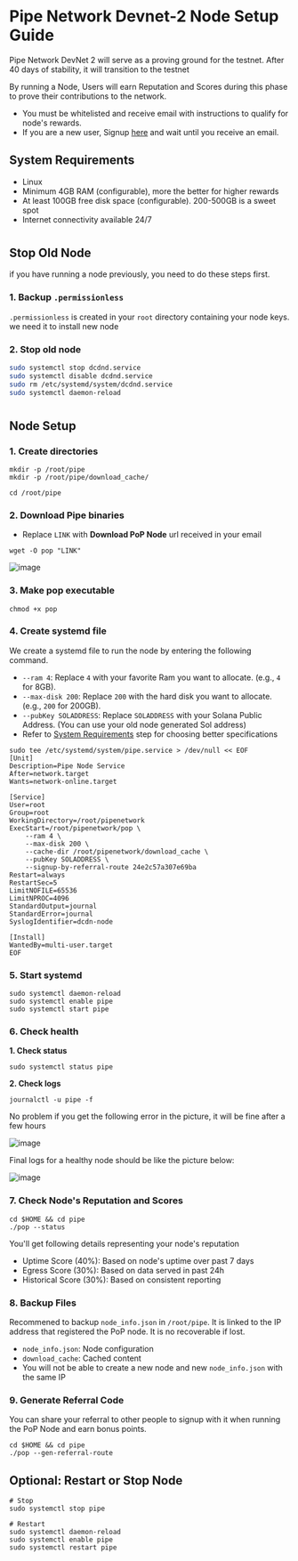 # Pipe Network Devnet-2 Node Setup Guide
Pipe Network DevNet 2 will serve as a proving ground for the testnet. After 40 days of stability, it will transition to the testnet

By running a Node, Users will earn Reputation and Scores during this phase to prove their contributions to the network.
* You must be whitelisted and receive email with instructions to qualify for node's rewards.
* If you are a new user, Signup [here](https://docs.google.com/forms/d/e/1FAIpQLScbxN1qlstpbyU55K5I1UPufzfwshcv7uRJG6aLZQDk52ma0w/viewform) and wait until you receive an email.

## System Requirements
* Linux
* Minimum 4GB RAM (configurable), more the better for higher rewards
* At least 100GB free disk space (configurable). 200-500GB is a sweet spot
* Internet connectivity available 24/7

#

## Stop Old Node
if you have running a node previously, you need to do these steps first.

### 1. Backup `.permissionless`
`.permissionless` is created in your `root` directory containing your node keys. we need it to install new node

### 2. Stop old node
```bash
sudo systemctl stop dcdnd.service
sudo systemctl disable dcdnd.service
sudo rm /etc/systemd/system/dcdnd.service
sudo systemctl daemon-reload
```

#

## Node Setup
### 1. Create directories
```
mkdir -p /root/pipe
mkdir -p /root/pipe/download_cache/
```
```
cd /root/pipe
```
### 2. Download Pipe binaries
* Replace `LINK` with **Download PoP Node** url received in your email
```
wget -O pop "LINK"
```

![image](https://github.com/user-attachments/assets/16c72001-41af-4393-a41d-ef893c3d4c1e)


### 3. Make pop executable
```
chmod +x pop
```

### 4. Create systemd file
We create a systemd file to run the node by entering the following command.
* `--ram 4`: Replace `4` with your favorite Ram you want to allocate. (e.g., `4` for 8GB).
* `--max-disk 200`: Replace `200` with the hard disk you want to allocate. (e.g., `200` for 200GB).
* `--pubKey SOLADDRESS`: Replace `SOLADDRESS` with your Solana Public Address. (You can use your old node generated Sol address)
* Refer to [System Requirements](https://github.com/0xmoei/Pipe-Network/blob/main/Devnet-2.md#system-requirements) step for choosing better specifications
```
sudo tee /etc/systemd/system/pipe.service > /dev/null << EOF
[Unit]
Description=Pipe Node Service
After=network.target
Wants=network-online.target

[Service]
User=root
Group=root
WorkingDirectory=/root/pipenetwork
ExecStart=/root/pipenetwork/pop \
    --ram 4 \
    --max-disk 200 \
    --cache-dir /root/pipenetwork/download_cache \
    --pubKey SOLADDRESS \
    --signup-by-referral-route 24e2c57a307e69ba
Restart=always
RestartSec=5
LimitNOFILE=65536
LimitNPROC=4096
StandardOutput=journal
StandardError=journal
SyslogIdentifier=dcdn-node

[Install]
WantedBy=multi-user.target
EOF
```

### 5. Start systemd
```
sudo systemctl daemon-reload
sudo systemctl enable pipe
sudo systemctl start pipe
```

### 6. Check health
**1. Check status**
```
sudo systemctl status pipe
```
**2. Check logs**
```
journalctl -u pipe -f
```
No problem if you get the following error in the picture, it will be fine after a few hours

![image](https://github.com/user-attachments/assets/699c3095-2833-4ee7-bdfb-a7c4134cc05e)

Final logs for a healthy node should be like the picture below:

![image](https://github.com/user-attachments/assets/ad117b92-4755-4bb1-a957-c3c0d7313cd3)


### 7. Check Node's Reputation and Scores
```
cd $HOME && cd pipe
./pop --status
```
You'll get following details representing your node's reputation
* Uptime Score (40%): Based on node's uptime over past 7 days
* Egress Score (30%): Based on data served in past 24h
* Historical Score (30%): Based on consistent reporting

### 8. Backup Files
Recommened to backup `node_info.json` in `/root/pipe`. It is linked to the IP address that registered the PoP node. It is no recoverable if lost. 
* `node_info.json`: Node configuration
* `download_cache`: Cached content
* You will not be able to create a new node and new `node_info.json` with the same IP

### 9. Generate Referral Code
You can share your referral to other people to signup with it when running the PoP Node and earn bonus points.
```
cd $HOME && cd pipe
./pop --gen-referral-route
```

## Optional: Restart or Stop Node
```console
# Stop
sudo systemctl stop pipe

# Restart
sudo systemctl daemon-reload
sudo systemctl enable pipe
sudo systemctl restart pipe
```
